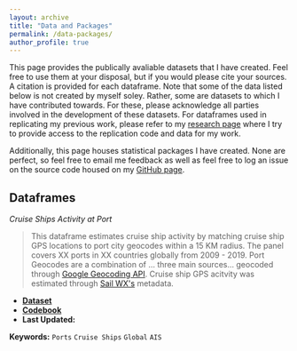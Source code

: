 ```yaml
---
layout: archive
title: "Data and Packages"
permalink: /data-packages/
author_profile: true
---
```

This page provides the publically avaliable datasets that I have created. Feel free to use them at your disposal, but if you would please cite your sources. A citation is provided for each dataframe. Note that some of the data listed below is not created by myself soley. Rather, some are datasets to which I have contributed towards. For these, please acknowledge all parties involved in the development of these datasets. For dataframes used in replicating my previous work, please refer to my [research page](/research/) where I try to provide access to the replication code and data for my work.

Additionally, this page houses statistical packages I have created. None are perfect, so feel free to email me feedback as well as feel free to log an issue on the source code housed on my [GitHub page](https://github.com/mcwayrm).

<!--Include Title, Data updated, Version, Quick description, link to sources to create dataframe, link to access dataframe, Codebook or Metadata as neccessary, suggested citation -->

<!-- Should work to link the data to https://datadryad.org/stash so that I can get citations on the data -->

Dataframes
------
*Cruise Ships Activity at Port*

  > This dataframe estimates cruise ship activity by matching cruise ship GPS locations to port city geocodes within a 15 KM radius. The panel covers XX ports in XX countries globally from 2009 - 2019. Port Geocodes are a combination of ... three main sources... geocoded through [Google Geocoding API](https://developers.google.com/maps/documentation/geocoding/overview). Cruise ship GPS acitvity was estimated through [Sail WX's](https://www.sailwx.info/shiptrack/) metadata.
  * **[Dataset]()**
  * **[Codebook]()** 
  * **Last Updated:**

**Keywords:** `Ports` `Cruise Ships` `Global` `AIS`
 
<!--
*Census of Active Cruise Ships*

  > This dataframe provides a crosssection of the characteristics of cruise ship vessels currently in operation. This covers XX vessels in operation. This information was collected by combing info from Wikidepida and Cruise something. 
  * **[Dataset]()**
  * **[Codebook]()** 
  * **Last Updated:**
  
**Keywords:** `Cruise Ships` `Cruise Tourism` `Passengers`
-->
 
<!--
*Forca a Comunidade e Crincas (FCC)*
 
  > This is the publically avaliable dataset for the "Strengthing Communities and Children" (FCC) dataset conducted by [Dean Yang](https://sites.lsa.umich.edu/deanyang/) and his team starting in 2016 to present. As a member of his team, starting in 2020, I helped develop parts of this publically avaliable dataset. It monitors an RCT of HIV testing and various humanitrian aid related programs in Mozambique following the evaluation of the U.S.'s [PEPFAR](https://www.hiv.gov/federal-response/pepfar-global-aids/pepfar) program to address HIV/AIDS in Sub-Saharran Africa. Additionally, it measures the impacts of Cyclone Idai and Covid-19's impact on affected study areas.
  * **[Dataset](fordschool.umich.edu/mozambique-research)**
  * **[Codebook]()** 
  * **Last Updated:** 

**Keywords:** `FCC` `HIV/AIDS` `Cyclone Idai` `Covid-19` `Mozambique`
  -->

<!--
Statistical Packages
------
-->

<!-- 
*leebounds2*
  > Stata package for lee bounds
  * **[Documentation]**
  * **[Slides]**
  * **[Source Code]**
  * **Last Updated:** 

**Keywords:** `Lee Bounds` `Continous Variable` `STATA`

*boundbutunbroken*
  > R package for lee bounds, manski bounds, oster bounds 
  * **[Documentation]**
  * **[Slides]**
  * **[Source Code]**
  * **Last Updated:** 
  
**Keywords:** `Lee Bounds` `Manski Bounds` `Oster Bounds` `R`
-->
 
